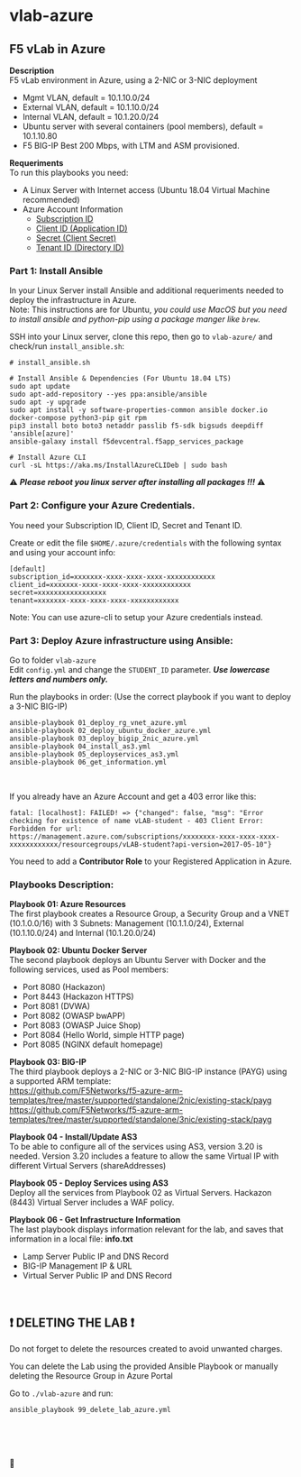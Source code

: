 # vlab-azure

## F5 vLab in Azure

**Description**\
F5 vLab environment in Azure, using a 2-NIC or 3-NIC deployment
- Mgmt VLAN, default = 10.1.10.0/24
- External VLAN, default = 10.1.10.0/24
- Internal VLAN, default = 10.1.20.0/24
- Ubuntu server with several containers (pool members), default = 10.1.10.80
- F5 BIG-IP Best 200 Mbps, with LTM and ASM provisioned. 

**Requeriments**\
To run this playbooks you need:
- A Linux Server with Internet access (Ubuntu 18.04 Virtual Machine recommended) 
- Azure Account Information
  - [Subscription ID](https://portal.azure.com/?quickstart=true#blade/Microsoft_Azure_Billing/SubscriptionsBlade)
  - [Client ID (Application ID)](https://portal.azure.com/?quickstart=true#blade/Microsoft_AAD_RegisteredApps/ApplicationsListBlade)
  - [Secret (Client Secret)](https://portal.azure.com/?quickstart=true#blade/Microsoft_AAD_RegisteredApps/ApplicationsListBlade)
  - [Tenant ID (Directory ID)](https://portal.azure.com/?quickstart=true#blade/Microsoft_AAD_IAM/ActiveDirectoryMenuBlade/Overview)


### Part 1: Install Ansible
In your Linux Server install Ansible and additional requeriments needed to deploy the infrastructure in Azure.\
Note: This instructions are for Ubuntu, *you could use MacOS but you need to install ansible and python-pip using a package manger like `brew`.*

SSH into your Linux server, clone this repo, then go to `vlab-azure/` and check/run `install_ansible.sh`:

```
# install_ansible.sh

# Install Ansible & Dependencies (For Ubuntu 18.04 LTS)
sudo apt update
sudo apt-add-repository --yes ppa:ansible/ansible
sudo apt -y upgrade
sudo apt install -y software-properties-common ansible docker.io docker-compose python3-pip git rpm
pip3 install boto boto3 netaddr passlib f5-sdk bigsuds deepdiff 'ansible[azure]' 
ansible-galaxy install f5devcentral.f5app_services_package

# Install Azure CLI 
curl -sL https://aka.ms/InstallAzureCLIDeb | sudo bash

```

:warning: ***Please reboot you linux server after installing all packages !!!*** :warning:
<br />

### Part 2: Configure your Azure Credentials. 
You need your Subscription ID, Client ID, Secret and Tenant ID.

Create or edit the file `$HOME/.azure/credentials` with the following syntax and using your account info:
```
[default]
subscription_id=xxxxxxx-xxxx-xxxx-xxxx-xxxxxxxxxxxx
client_id=xxxxxxx-xxxx-xxxx-xxxx-xxxxxxxxxxxx
secret=xxxxxxxxxxxxxxxxx
tenant=xxxxxxx-xxxx-xxxx-xxxx-xxxxxxxxxxxx
```

Note: You can use azure-cli to setup your Azure credentials instead.

### Part 3: Deploy Azure infrastructure using Ansible:

Go to folder `vlab-azure`\
Edit `config.yml` and change the `STUDENT_ID` parameter. ***Use lowercase letters and numbers only.***

Run the playbooks in order: (Use the correct playbook if you want to deploy a 3-NIC BIG-IP)
```
ansible-playbook 01_deploy_rg_vnet_azure.yml
ansible-playbook 02_deploy_ubuntu_docker_azure.yml
ansible-playbook 03_deploy_bigip_2nic_azure.yml
ansible-playbook 04_install_as3.yml
ansible-playbook 05_deployservices_as3.yml
ansible-playbook 06_get_information.yml
```
<br />

If you already have an Azure Account and get a 403 error like this:
```
fatal: [localhost]: FAILED! => {"changed": false, "msg": "Error checking for existence of name vLAB-student - 403 Client Error:
Forbidden for url: https://management.azure.com/subscriptions/xxxxxxxx-xxxx-xxxx-xxxx-xxxxxxxxxxxx/resourcegroups/vLAB-student?api-version=2017-05-10"}

```
You need to add a **Contributor Role** to your Registered Application in Azure.

### Playbooks Description: 

**Playbook 01: Azure Resources**\
The first playbook creates a Resource Group, a Security Group and a VNET (10.1.0.0/16) with 3 Subnets: Management (10.1.1.0/24), External (10.1.10.0/24) and Internal (10.1.20.0/24)

**Playbook 02: Ubuntu Docker Server**\
The second playbook deploys an Ubuntu Server with Docker and the following services, used as Pool members: 
- Port 8080   (Hackazon)
- Port 8443  (Hackazon HTTPS)
- Port 8081 (DVWA)
- Port 8082 (OWASP bwAPP)
- Port 8083 (OWASP Juice Shop)
- Port 8084 (Hello World, simple HTTP page)
- Port 8085 (NGINX default homepage)

**Playbook 03: BIG-IP**\
The third playbook deploys a 2-NIC or 3-NIC BIG-IP instance (PAYG) using a supported ARM template:\
https://github.com/F5Networks/f5-azure-arm-templates/tree/master/supported/standalone/2nic/existing-stack/payg
https://github.com/F5Networks/f5-azure-arm-templates/tree/master/supported/standalone/3nic/existing-stack/payg

**Playbook 04 - Install/Update AS3**\
To be able to configure all of the services using AS3, version 3.20 is needed.
Version 3.20 includes a feature to allow the same Virtual IP with different Virtual Servers (shareAddresses)

**Playbook 05 - Deploy Services using AS3**\
Deploy all the services from Playbook 02 as Virtual Servers.
Hackazon (8443) Virtual Server includes a WAF policy. 

**Playbook 06 - Get Infrastructure Information**\
The last playbook displays information relevant for the lab, and saves that information in a local file: **info.txt**
- Lamp Server Public IP and DNS Record
- BIG-IP Management IP & URL
- Virtual Server Public IP and DNS Record

<br />

  
## :heavy_exclamation_mark: DELETING THE LAB :heavy_exclamation_mark:
Do not forget to delete the resources created to avoid unwanted charges.

You can delete the Lab using the provided Ansible Playbook or manually deleting the Resource Group in Azure Portal
 
Go to `./vlab-azure` and run:

```
ansible_playbook 99_delete_lab_azure.yml
```
<br />
<br />
<br />
  
:poop:
